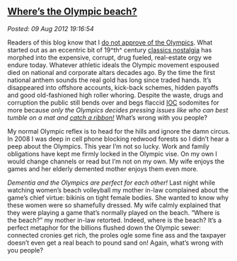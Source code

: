 [Where’s the Olympic
beach?](http://bakerjd99.wordpress.com/2012/08/09/wheres-the-olympic-beach/)
-------------------------------------------------------------------------------------------------

*Posted: 09 Aug 2012 19:16:54*

Readers of this blog know that I [do not approve of the
Olympics](http://bakerjd99.wordpress.com/2009/10/03/my-olympic-spirit/).
What started out as an eccentric bit of 19^th^ century [classics
nostalgia](http://history1800s.about.com/od/sports/a/Coubertin.htm) has
morphed into the expensive, corrupt, drug fueled, real-estate orgy we
endure today. Whatever athletic ideals the Olympic movement espoused
died on national and corporate altars decades ago. By the time the first
national anthem sounds the real gold has long since traded hands. It’s
disappeared into offshore accounts, kick-back schemes, hidden payoffs
and good old-fashioned high roller whoring. Despite the waste, drugs and
corruption the public still bends over and begs flaccid
[IOC](http://observer.com/2012/07/those-dirty-rings-corruption-prone-ioc-always-goes-for-the-gold/)
sodomites for more because *only the Olympics decides pressing issues
like who can best tumble on a mat and [catch a
ribbon!](http://www.huffingtonpost.com/elaine-dai/post_3740_b_1746836.html)*
What’s wrong with you people?

My normal Olympic reflex is to head for the hills and ignore the damn
circus. In 2008 I was deep in cell phone blocking redwood forests so I
didn’t hear a peep about the Olympics. This year I’m not so lucky. Work
and family obligations have kept me firmly locked in the Olympic vise.
On my own I would change channels or read but I’m not on my own. My wife
enjoys the games and her elderly demented mother enjoys them even more.

*Dementia and the Olympics are perfect for each other!* Last night while
watching women’s beach volleyball my mother in-law complained about the
game’s chief virtue: bikinis on tight female bodies. She wanted to know
why these women were so shamefully dressed. My wife calmly explained
that they were playing a game that’s normally played on the beach.
“Where is the beach?” my mother in-law retorted. Indeed, where is the
beach? It’s a perfect metaphor for the billions flushed down the Olympic
sewer: connected cronies get rich, the proles ogle some fine ass and the
taxpayer doesn’t even get a real beach to pound sand on! Again, what’s
wrong with you people?
